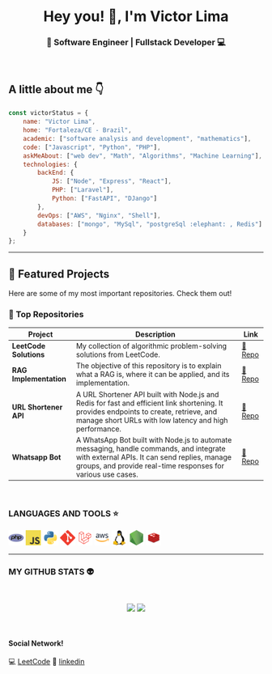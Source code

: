 <h1 align="center">Hey you! 👋, I'm Victor Lima </h1> 
<h3 align="center">🤖 Software Engineer | Fullstack Developer 💻</h3>
<br>

## A little about me :point_down:
```javascript
const victorStatus = {
    name: "Victor Lima",
    home: "Fortaleza/CE - Brazil",
    academic: ["software analysis and development", "mathematics"],
    code: ["Javascript", "Python", "PHP"],
    askMeAbout: ["web dev", "Math", "Algorithms", "Machine Learning"],
    technologies: {
        backEnd: {
            JS: ["Node", "Express", "React"],
            PHP: ["Laravel"],
            Python: ["FastAPI", "DJango"] 
        },
        devOps: ["AWS", "Nginx", "Shell"],
        databases: ["mongo", "MySql", "postgreSql :elephant: , Redis"]
    }
};
```


----
## 🌟 Featured Projects

Here are some of my most important repositories. Check them out!  

### 🚀 Top Repositories  
| Project | Description | Link |
|---------|------------|------|
| **LeetCode Solutions** | My collection of algorithmic problem-solving solutions from LeetCode. | [🔗 Repo](https://github.com/VictorLMgit/leetcode) |
| **RAG Implementation** | The objective of this repository is to explain what a RAG is, where it can be applied, and its implementation. | [🔗 Repo](https://github.com/VictorLMgit/R.A.G.) |
| **URL Shortener API** | A URL Shortener API built with Node.js and Redis for fast and efficient link shortening. It provides endpoints to create, retrieve, and manage short URLs with low latency and high performance. | [🔗 Repo](https://github.com/VictorLMgit/urlShortner) |
| **Whatsapp Bot** | A WhatsApp Bot built with Node.js to automate messaging, handle commands, and integrate with external APIs. It can send replies, manage groups, and provide real-time responses for various use cases. | [🔗 Repo](https://github.com/VictorLMgit/whatsapp-bot) |


<br>

### **LANGUAGES AND TOOLS** :star:
<code><img height="30" src="https://raw.githubusercontent.com/github/explore/80688e429a7d4ef2fca1e82350fe8e3517d3494d/topics/php/php.png"></code>
<code><img height="30" src="https://raw.githubusercontent.com/github/explore/80688e429a7d4ef2fca1e82350fe8e3517d3494d/topics/javascript/javascript.png"></code>
<code><img height="30" src="https://raw.githubusercontent.com/github/explore/80688e429a7d4ef2fca1e82350fe8e3517d3494d/topics/python/python.png"></code>
<code><img height="30" src="https://raw.githubusercontent.com/github/explore/80688e429a7d4ef2fca1e82350fe8e3517d3494d/topics/git/git.png"></code>
<code><img height="30" src="https://raw.githubusercontent.com/github/explore/80688e429a7d4ef2fca1e82350fe8e3517d3494d/topics/laravel/laravel.png"></code>
<code><img height="30" src="https://raw.githubusercontent.com/github/explore/80688e429a7d4ef2fca1e82350fe8e3517d3494d/topics/aws/aws.png"></code>
<code><img height="30" src="https://raw.githubusercontent.com/github/explore/80688e429a7d4ef2fca1e82350fe8e3517d3494d/topics/linux/linux.png"></code>
<code><img height="30" src="https://raw.githubusercontent.com/github/explore/80688e429a7d4ef2fca1e82350fe8e3517d3494d/topics/nodejs/nodejs.png"></code>
<code><img height="30" src="https://raw.githubusercontent.com/github/explore/80688e429a7d4ef2fca1e82350fe8e3517d3494d/topics/redis/redis.png"></code>
<br>

---

### **MY GITHUB STATS** :alien:

<br>
<p align = "center">
  <img src = "https://github-readme-stats.vercel.app/api?username=VictorLMgit&theme=holi&line_height=40">
  <img src = "https://github-readme-stats.vercel.app/api/top-langs/?username=VictorLMgit&theme=holi">
</p>

[linkedin]: https://www.linkedin.com/in/victor-limath/
[LeetCode]: https://leetcode.com/u/victorlimacar/
<br>

#### Social Network!

💻 [LeetCode][LeetCode]   🔗 [linkedin][linkedin]
